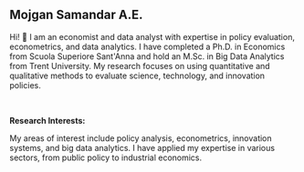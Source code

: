 ## Mojgan Samandar A.E.


Hi! 👋
I am an economist and data analyst with expertise in policy evaluation, econometrics, and data analytics. I have completed a Ph.D. in Economics from Scuola Superiore Sant'Anna and hold an M.Sc. in Big Data Analytics from Trent University. My research focuses on using quantitative and qualitative methods to evaluate science, technology, and innovation policies.

<br>

**Research Interests:**

My areas of interest include policy analysis, econometrics, innovation systems, and big data analytics. I have applied my expertise in various sectors, from public policy to industrial economics.


<!--
 <h2> - Certifications </h2>
**samandarali/samandarali** is a ✨ _special_ ✨ repository because its `README.md` (this file) appears on your GitHub profile.

Here are some ideas to get you started:

- 🔭 I’m currently working on ...
- 🌱 I’m currently learning ...
- 👯 I’m looking to collaborate on ...
- 🤔 I’m looking for help with ...
- 💬 Ask me about ...
- 📫 How to reach me: ...
- 😄 Pronouns: ...
- ⚡ Fun fact: ...
-->
